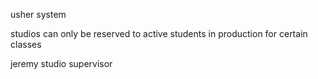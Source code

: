 usher system

studios can only be reserved to active students in production for certain classes

jeremy studio supervisor 
